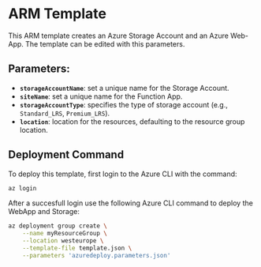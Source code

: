 


# ARM Template

This ARM template creates an Azure Storage Account and an Azure Web-App.
The template can be edited with this parameters.

## Parameters:
- **`storageAccountName`**: set a unique name for the Storage Account.
- **`siteName`**: set a unique name for the Function App.
- **`storageAccountType`**: specifies the type of storage account (e.g., `Standard_LRS`, `Premium_LRS`).
- **`location`**: location for the resources, defaulting to the resource group location.

## Deployment Command

To deploy this template, first login to the Azure CLI with the command:

```bash
az login
```

After a succesfull login use the following Azure CLI command to deploy the WebApp and Storage:

```bash
az deployment group create \
    --name myResourceGroup \
    --location westeurope \
    --template-file template.json \
    --parameters 'azuredeploy.parameters.json'
```